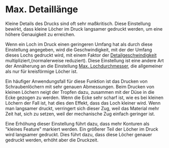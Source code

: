 Max. Detaillänge
====
Kleine Details des Drucks sind oft sehr maßkritisch. Diese Einstellung bewirkt, dass kleine Löcher im Druck langsamer gedruckt werden, um eine höhere Genauigkeit zu erreichen.

Wenn ein Loch im Druck einen geringeren Umfang hat als durch diese Einstellung angegeben, wird die Geschwindigkeit, mit der der Umfang dieses Lochs gedruckt wird, mit einem Faktor der [Detailgeschwindigkeit](small_feature_speed_factor.md) multipliziert,(normalerweise reduziert). Diese Einstellung ist eine andere Art der Annäherung an die Einstellung [Max. Lochdurchmesser](small_hole_max_size.md), die allgemeiner als nur für kreisförmige Löcher ist.

Ein häufiger Anwendungsfall für diese Funktion ist das Drucken von Schraubenlöchern mit sehr genauen Abmessungen. Beim Drucken von kleinen Löchern neigt der Tropfen dazu, zusammen mit der Düse in die Ecke gezogen zu werden. Wenn die Ecke sehr scharf ist, wie es bei kleinen Löchern der Fall ist, hat dies den Effekt, dass das Loch kleiner wird. Wenn man langsamer druckt, verringert sich dieser Zug, weil das Material mehr Zeit hat, sich zu setzen, weil der mechanische Zug einfach geringer ist.

Eine Erhöhung dieser Einstellung führt dazu, dass mehr Konturen als "kleines Feature" markiert werden. Ein größerer Teil der Löcher im Druck wird langsamer gedruckt. Dies führt dazu, dass diese Löcher genauer gedruckt werden, erhöht aber die Druckzeit.